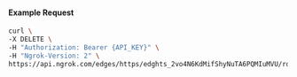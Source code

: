 <!-- Code generated for API Clients. DO NOT EDIT. -->
#### Example Request
```bash
curl \
-X DELETE \
-H "Authorization: Bearer {API_KEY}" \
-H "Ngrok-Version: 2" \
https://api.ngrok.com/edges/https/edghts_2vo4N6KdMifShyNuTA6PQMIuMVU/routes/edghtsrt_2vo4N7fWUGBfEliOW8xjVB8iEg6/compression
